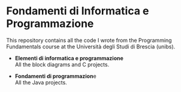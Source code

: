 # Fondamenti di Informatica e Programmazione

This repository contains all the code I wrote from the Programming Fundamentals course at the Università degli Studi di Brescia (unibs). 

* **Elementi di informatica e programmazione** <br />
All the block diagrams and C projects. 

* **Fondamenti di programmazion**e <br />
All the Java projects. 
